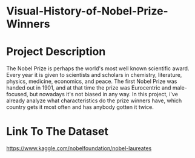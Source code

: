 # Visual-History-of-Nobel-Prize-Winners

# Project Description

The Nobel Prize is perhaps the world's most well known scientific award. Every year it is given to scientists and scholars in chemistry, literature, physics, medicine, economics, and peace. The first Nobel Prize was handed out in 1901, and at that time the prize was Eurocentric and male-focused, but nowadays it's not biased in any way. In this project, i've already analyze what characteristics do the prize winners have, which country gets it most often and has anybody gotten it twice.

# Link To The Dataset

https://www.kaggle.com/nobelfoundation/nobel-laureates
